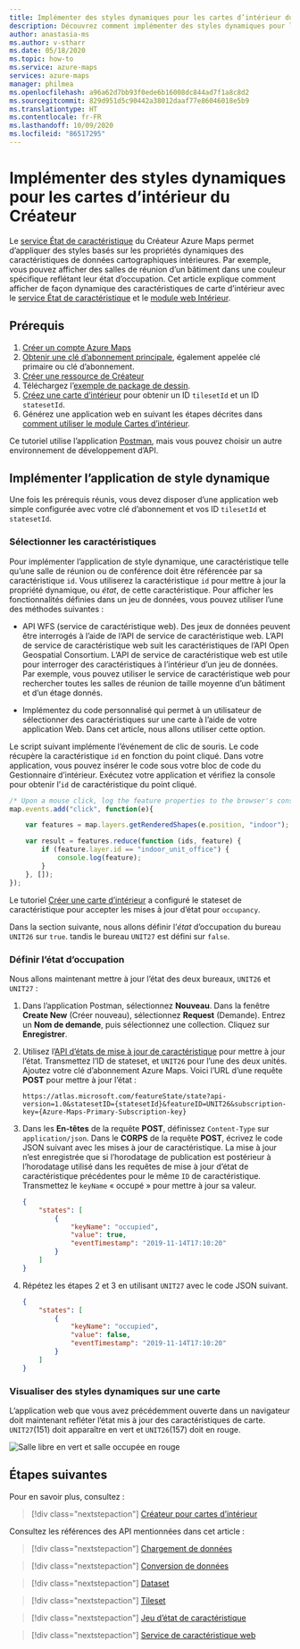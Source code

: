 ```yaml
---
title: Implémenter des styles dynamiques pour les cartes d’intérieur du Créateur Azure Maps
description: Découvrez comment implémenter des styles dynamiques pour les cartes d’intérieur du Créateur
author: anastasia-ms
ms.author: v-stharr
ms.date: 05/18/2020
ms.topic: how-to
ms.service: azure-maps
services: azure-maps
manager: philmea
ms.openlocfilehash: a96a62d7bb93f0ede6b16008dc844ad7f1a8c8d2
ms.sourcegitcommit: 829d951d5c90442a38012daaf77e86046018e5b9
ms.translationtype: HT
ms.contentlocale: fr-FR
ms.lasthandoff: 10/09/2020
ms.locfileid: "86517295"
---
```

# <a name="implement-dynamic-styling-for-creator-indoor-maps"></a>Implémenter des styles dynamiques pour les cartes d’intérieur du Créateur

Le [service État de caractéristique](https://docs.microsoft.com/rest/api/maps/featurestate) du Créateur Azure Maps permet d’appliquer des styles basés sur les propriétés dynamiques des caractéristiques de données cartographiques intérieures.  Par exemple, vous pouvez afficher des salles de réunion d’un bâtiment dans une couleur spécifique reflétant leur état d’occupation. Cet article explique comment afficher de façon dynamique des caractéristiques de carte d’intérieur avec le [service État de caractéristique](https://docs.microsoft.com/rest/api/maps/featurestate) et le [module web Intérieur](how-to-use-indoor-module.md).

## <a name="prerequisites"></a>Prérequis

1. [Créer un compte Azure Maps](quick-demo-map-app.md#create-an-azure-maps-account)
2. [Obtenir une clé d’abonnement principale](quick-demo-map-app.md#get-the-primary-key-for-your-account), également appelée clé primaire ou clé d’abonnement.
3. [Créer une ressource de Créateur](how-to-manage-creator.md)
4. Téléchargez l’[exemple de package de dessin](https://github.com/Azure-Samples/am-creator-indoor-data-examples).
5. [Créez une carte d’intérieur](tutorial-creator-indoor-maps.md) pour obtenir un ID `tilesetId` et un ID `statesetId`.
6. Générez une application web en suivant les étapes décrites dans [comment utiliser le module Cartes d’intérieur](how-to-use-indoor-module.md).

Ce tutoriel utilise l’application [Postman](https://www.postman.com/), mais vous pouvez choisir un autre environnement de développement d’API.

## <a name="implement-dynamic-styling"></a>Implémenter l’application de style dynamique

Une fois les prérequis réunis, vous devez disposer d’une application web simple configurée avec votre clé d’abonnement et vos ID `tilesetId` et `statesetId`.

### <a name="select-features"></a>Sélectionner les caractéristiques

Pour implémenter l’application de style dynamique, une caractéristique telle qu’une salle de réunion ou de conférence doit être référencée par sa caractéristique `id`. Vous utiliserez la caractéristique `id` pour mettre à jour la propriété dynamique, ou *état*, de cette caractéristique. Pour afficher les fonctionnalités définies dans un jeu de données, vous pouvez utiliser l’une des méthodes suivantes :

* API WFS (service de caractéristique web). Des jeux de données peuvent être interrogés à l’aide de l’API de service de caractéristique web. L’API de service de caractéristique web suit les caractéristiques de l’API Open Geospatial Consortium. L’API de service de caractéristique web est utile pour interroger des caractéristiques à l’intérieur d’un jeu de données. Par exemple, vous pouvez utiliser le service de caractéristique web pour rechercher toutes les salles de réunion de taille moyenne d’un bâtiment et d’un étage donnés.

* Implémentez du code personnalisé qui permet à un utilisateur de sélectionner des caractéristiques sur une carte à l’aide de votre application Web. Dans cet article, nous allons utiliser cette option.  

Le script suivant implémente l’événement de clic de souris. Le code récupère la caractéristique `id` en fonction du point cliqué. Dans votre application, vous pouvez insérer le code sous votre bloc de code du Gestionnaire d’intérieur. Exécutez votre application et vérifiez la console pour obtenir l’`id` de caractéristique du point cliqué.

```javascript
/* Upon a mouse click, log the feature properties to the browser's console. */
map.events.add("click", function(e){

    var features = map.layers.getRenderedShapes(e.position, "indoor");

    var result = features.reduce(function (ids, feature) {
        if (feature.layer.id == "indoor_unit_office") {
            console.log(feature);
        }
    }, []);
});
```

Le tutoriel [Créer une carte d’intérieur](tutorial-creator-indoor-maps.md) a configuré le stateset de caractéristique pour accepter les mises à jour d’état pour `occupancy`.

Dans la section suivante, nous allons définir l’*état* d’occupation du bureau `UNIT26` sur `true`. tandis le bureau `UNIT27` est défini sur `false`.

### <a name="set-occupancy-status"></a>Définir l’état d’occupation

 Nous allons maintenant mettre à jour l’état des deux bureaux, `UNIT26` et `UNIT27` :

1. Dans l’application Postman, sélectionnez **Nouveau**. Dans la fenêtre **Create New** (Créer nouveau), sélectionnez **Request** (Demande). Entrez un **Nom de demande**, puis sélectionnez une collection. Cliquez sur **Enregistrer**.

2. Utilisez l’[API d’états de mise à jour de caractéristique](https://docs.microsoft.com/rest/api/maps/featurestate/updatestatespreview) pour mettre à jour l’état. Transmettez l’ID de stateset, et `UNIT26` pour l’une des deux unités. Ajoutez votre clé d’abonnement Azure Maps. Voici l’URL d’une requête **POST** pour mettre à jour l’état :

    ```http
    https://atlas.microsoft.com/featureState/state?api-version=1.0&statesetID={statesetId}&featureID=UNIT26&subscription-key={Azure-Maps-Primary-Subscription-key}
    ```

3. Dans les **En-têtes** de la requête **POST**, définissez `Content-Type` sur `application/json`. Dans le **CORPS** de la requête **POST**, écrivez le code JSON suivant avec les mises à jour de caractéristique. La mise à jour n’est enregistrée que si l’horodatage de publication est postérieur à l’horodatage utilisé dans les requêtes de mise à jour d’état de caractéristique précédentes pour le même `ID` de caractéristique. Transmettez le `keyName` « occupé » pour mettre à jour sa valeur.

    ```json
    {
        "states": [
            {
                "keyName": "occupied",
                "value": true,
                "eventTimestamp": "2019-11-14T17:10:20"
            }
        ]
    }
    ```

4. Répétez les étapes 2 et 3 en utilisant `UNIT27` avec le code JSON suivant.

    ``` json
    {
        "states": [
            {
                "keyName": "occupied",
                "value": false,
                "eventTimestamp": "2019-11-14T17:10:20"
            }
        ]
    }
    ```

### <a name="visualize-dynamic-styles-on-a-map"></a>Visualiser des styles dynamiques sur une carte

L’application web que vous avez précédemment ouverte dans un navigateur doit maintenant refléter l’état mis à jour des caractéristiques de carte. `UNIT27`(151) doit apparaître en vert et `UNIT26`(157) doit en rouge.

![Salle libre en vert et salle occupée en rouge](./media/indoor-map-dynamic-styling/room-state.png)

## <a name="next-steps"></a>Étapes suivantes

Pour en savoir plus, consultez :

> [!div class="nextstepaction"]
> [Créateur pour cartes d’intérieur](creator-indoor-maps.md)

Consultez les références des API mentionnées dans cet article :

> [!div class="nextstepaction"]
> [Chargement de données](creator-indoor-maps.md#upload-a-drawing-package)

> [!div class="nextstepaction"]
> [Conversion de données](creator-indoor-maps.md#convert-a-drawing-package)

> [!div class="nextstepaction"]
> [Dataset](creator-indoor-maps.md#datasets)

> [!div class="nextstepaction"]
> [Tileset](creator-indoor-maps.md#tilesets)

> [!div class="nextstepaction"]
> [Jeu d’état de caractéristique](creator-indoor-maps.md#feature-statesets)

> [!div class="nextstepaction"]
> [Service de caractéristique web](creator-indoor-maps.md#web-feature-service-api)

